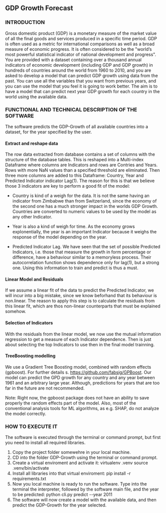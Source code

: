 ## GDP Growth Forecast

### INTRODUCTION

Gross domestic product (GDP) is a monetary measure of the market value
of all the final goods and services produced in a specific time period. GDP is
often used as a metric for international comparisons as well as a broad measure
of economic progress. It is often considered to be the "world’s most powerful
statistical indicator of national development and progress".
You are provided with a dataset containing over a thousand annual indicators of economic development (including GDP and GDP growth) in hundreds of
countries around the world from 1960 to 2010, and you are asked to develop a
model that can predict GDP growth using data from the past. You can use all the
variables that you want from previous years, and you can use the model that you
feel it is going to work better. The aim is to have a model that can predict next
year GDP growth for each country in the world using the available data.

### FUNCTIONAL AND TECHNICAL DESCRIPTION OF THE SOFTWARE

The software predicts the GDP-Growth of all available countries into a dataset, for the year specified by the user. 

#### Extract and reshape data

The row data extracted from database contains a set of columns with the structure of the database tables. This is reshaped into a Multi-index Dataframe where columns are Indicators and rows are Contries and Years. Rows with more NaN values than a specified threshold are eliminated. Then three more columns are added to this Dataframe: Country, Year and Predicted Indicator indicator Lag(1). The reason for this is that we believe those 3 indicators are key to perform a good fit of the model: 
  - Country is kind of a weigh for the data. It is not the same having an indicator from Zimbabwe than from Switzerland, since the economy of the second one has a much stronger impact in the worlds GDP Growth. Countries are converted to numeric values to be used by the model as any other Indicator.
  
  - Year is also a kind of weigh for time. As the economy grows explonentially, the year is an important Indicator because it weighs the response of the model depending on the year.  
  
  - Predicted Indicator Lag. We have seen that the set of possible Predicted Indicators, i.e. those that measure the growth in form percentage or difference, have a behaviour similar to a memoryless process. Their autocorrelation function shows dependence only for lag(1), but a strong one. Using this information to train and predict is thus a must. 

#### Linear Model and Residuals

If we assume a linear fit of the data to predict the Predicted Indicator, we will incur into a big mistake, since we know beforhand that its behaviour is non.linear. The reason to apply this step is to calculate the residuals from this linear fit, which are thos non-linear counterparts that must be explained somehow.

#### Selection of Indicators

With the residuals from the linear model, we now use the mutual information regression to get a measure of each Indicator dependence. Then is just about selecting the top Indicators to use then in the final model trainning. 

#### TreeBoosting modelling

We use a  Gradient Tree Boosting model, combined with random effects (gpboost). For further details s. https://github.com/fabsig/GPBoost.
Our model can predict the GPD growth for any country and any year between 1961 and an arbitrary large year. Although, predictions for years that are too far in the future are not recommended.

Note:
Right now, the gpboost package does not have an ability to save properly the random effects part of the model. Also, most of the conventional analysis tools for ML algorithms, as e.g. SHAP, do not analyze the model correctly. 
#### 

### HOW TO EXECUTE IT

The software is executed through the terminal or command prompt, but first you need to install all required libraries.

1) Copy the project folder somewehre in your local machine.
2) CD into the folder GDP-Growth using the terminal or command prompt. 
3) Create a virtual enviroment and activate it: 
    virtualenv .venv
    source .venv/bin/activate
4) Install all libraries into that virtual enviroment:
    pip install -r requirements.txt
5) Now you local machine is ready to run the software. Type into the terminal the interpreter, followed by the software main file, and the year to be predicted:
    python cli.py predict --year 2011
6) The software will now create a model with the available data, and then predict the GDP-Growth for the year selected.



